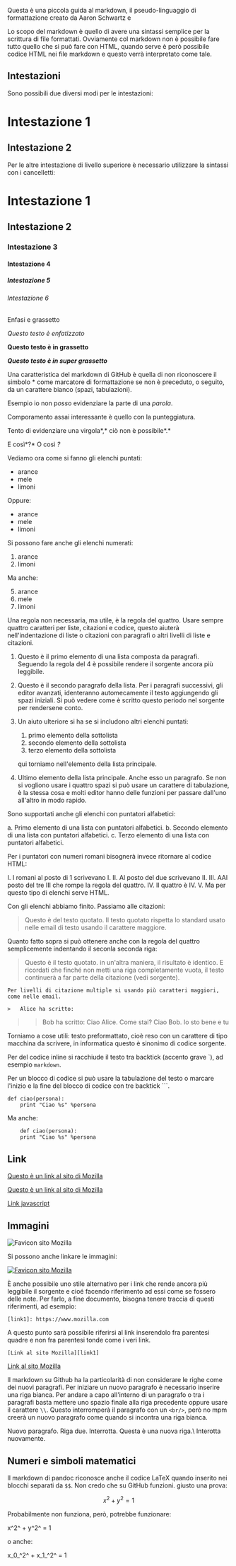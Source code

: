 Questa è una piccola guida al markdown, il pseudo-linguaggio di formattazione creato da Aaron Schwartz e 

Lo scopo del markdown è quello di avere una sintassi semplice per la scrittura di file formattati.
Ovviamente col markdown non è possibile fare tutto quello che si può fare con HTML, quando serve è però possibile codice HTML nei file markdown e questo verrà interpretato come tale.


## Intestazioni

Sono possibili due diversi modi per le intestazioni:

Intestazione 1
==============

Intestazione 2
--------------

Per le altre intestazione di livello superiore è necessario utilizzare la sintassi con i cancelletti:


# Intestazione 1

## Intestazione 2

### Intestazione 3

#### Intestazione 4

##### Intestazione 5

###### Intestazione 6

Enfasi e grassetto

*Questo testo è enfatizzato*

**Questo testo è in grassetto**

***Questo testo è in super grassetto***

Una caratteristica del markdown di GitHub è quella di non riconoscere il simbolo \* come marcatore di formattazione se non è preceduto, o seguito, da un carattere bianco (spazi, tabulazioni).

Esempio io non p*oss*o evidenziare la parte di una *parola*.

Comporamento assai interessante è quello con la punteggiatura.

Tento di evidenziare una virgola*,* ciò non è possibile*.*

E così*?* O così *?*

Vediamo ora come si fanno gli elenchi puntati:

-   arance
-   mele
-   limoni

Oppure:

*   arance
*   mele
*   limoni

Si possono fare anche gli elenchi numerati:

1. arance
3.  limoni

Ma anche:

5.  arance
6.  mele
7.  limoni

Una regola non necessaria, ma utile, è la regola del quattro.
Usare sempre quattro caratteri per liste, citazioni e codice, questo aiuterà nell'indentazione di liste o citazioni con paragrafi o altri livelli di liste e citazioni.

1.  Questo è il primo elemento di una lista composta da paragrafi.
    Seguendo la regola del 4  è possibile rendere il sorgente ancora più leggibile.
2.  Questo è il secondo paragrafo della lista.
    Per i paragrafi successivi, gli editor avanzati, identeranno automecamente il testo aggiungendo gli spazi iniziali.
    Si può vedere come è scritto questo periodo nel sorgente per rendersene conto.
3.  Un aiuto ulteriore si ha se si includono altri elenchi puntati:
    
    1.  primo elemento della sottolista
    2.  secondo elemento della sottolista
    3.  terzo elemento della sottolista
    
    qui torniamo nell'elemento della lista principale.
4.  Ultimo elemento della lista principale.
    Anche esso un paragrafo.
    Se non si vogliono usare i quattro spazi si può usare un carattere di tabulazione, è la stessa cosa e molti editor hanno delle funzioni per passare dall'uno all'altro in modo rapido.
    
    
Sono supportati anche gli elenchi con puntatori alfabetici:

a.  Primo elemento di una lista con puntatori alfabetici.
b.  Secondo elemento di una lista con puntatori alfabetici.
c. Terzo elemento di una lista con puntatori alfabetici.


Per i puntatori con numeri romani bisognerà invece ritornare al codice HTML:

I.  I romani al posto di 1 scrivevano I.
II. Al posto del due scrivevano II.
III. AAl posto del tre III che  rompe la regola del quattro.
IV.  Il quattro è IV.
V.  Ma per questo tipo di elenchi serve HTML.



Con gli elenchi abbiamo finito.
Passiamo alle citazioni:

>   Questo è del testo quotato.
>   Il testo quotato rispetta lo standard usato nelle email di testo usando il carattere maggiore.

Quanto fatto sopra si può ottenere anche con la regola del quattro semplicemente indentando il seconla seconda riga:

>   Questo è il testo quotato.
    in un'altra maniera, il risultato è identico.
    E ricordati che finché non metti una riga completamente vuota, il testo continuerà a far parte della citazione (vedi sorgente).

    
    Per livelli di citazione multiple si usando più caratteri maggiori, come nelle email.
    
    >   Alice ha scritto:
    
>>  Bob ha scritto:
>>  Ciao Alice.
>>  Come stai?
>   Ciao Bob.
>   Io sto bene e tu


Torniamo a cose utili: testo preformattato, cioè reso con un carattere di tipo macchina da scrivere, in informatica questo è sinonimo di codice sorgente.

Per del codice inline si racchiude il testo tra backtick (accento grave \`), ad esempio `markdown`.


Per un blocco di codice si può usare la tabulazione del testo o marcare l'inizio e la fine del blocco di codice con tre backtick \`\`\`.


	def ciao(persona):
		print "Ciao %s" %persona

Ma anche:


```
	def ciao(persona):
	print "Ciao %s" %persona
```





## Link


[Questo è un link al sito di Mozilla](Https://www.mozilla.org)

[Questo è un link al sito di Mozilla](https://www.mozilla.org)



[Link javascript](javascript:alert(123);)



## Immagini



![Favicon sito Mozilla](https://www.mozilla.com/media/img/firefox/favicon-196.223e1bcaf067.png)

Si possono anche linkare le immagini:

[![Favicon sito Mozilla](https://www.mozilla.com/media/img/firefox/favicon-196.223e1bcaf067.png)](https://www.mozilla.com)


È anche possibile uno stile alternativo per i link che rende ancora più leggibile il sorgente e cioé facendo riferimento ad essi come se fossero delle note.
Per farlo, a fine documento, bisogna tenere traccia di questi riferimenti, ad esempio:

	[link1]: https://www.mozilla.com


A questo punto sarà possibile riferirsi al link inserendolo fra parentesi quadre e non fra parentesi tonde come i veri link.

	[Link al sito Mozilla][link1]

[Link al sito Mozilla][link1]

Il markdown su Github ha la particolarità di non considerare le righe come dei nuovi paragrafi.
Per iniziare un nuovo paragrafo è necessario inserire una riga bianca.
Per andare a capo all'interno di un paragrafo o tra i paragrafi basta mettere uno spazio finale alla riga precedente oppure usare il carattere `\\`. 
Questo interromperà il paragrafo con un `<br/>`, però no mpm  creerà un nuovo paragrafo come quando si incontra una riga bianca.

Nuovo paragrafo.
Riga due. 
Interrotta.
Questa è una nuova riga.\\
Interotta nuovamente.


## Numeri e simboli matematici

Il markdown di pandoc riconosce anche il codice LaTeX quando inserito nei blocchi separati da `$$`.
Non credo che su GitHub funzioni. 
giusto una prova:


$$
x^2 + y^2 = 1
$$


Probabilmente non funziona, però, potrebbe funzionare:

x^2^ + y^2^ = 1

o anche:

x_0_^2^ + x_1_^2^ = 1








[link1]: https://www.mozilla.com